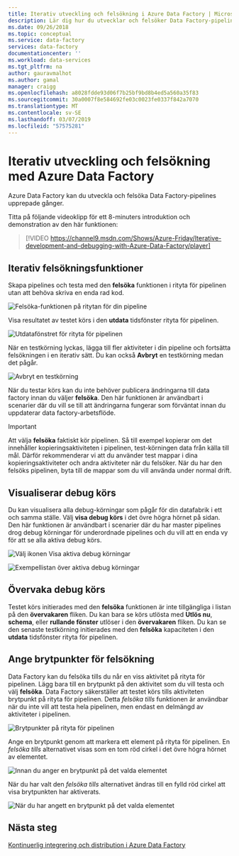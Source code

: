 ```yaml
---
title: Iterativ utveckling och felsökning i Azure Data Factory | Microsoft Docs
description: Lär dig hur du utvecklar och felsöker Data Factory-pipelines upprepade gånger i Azure-portalen.
ms.date: 09/26/2018
ms.topic: conceptual
ms.service: data-factory
services: data-factory
documentationcenter: ''
ms.workload: data-services
ms.tgt_pltfrm: na
author: gauravmalhot
ms.author: gamal
manager: craigg
ms.openlocfilehash: a8028fdde93d06f7b25bf9bd8b4ed5a560a35f83
ms.sourcegitcommit: 30a0007f8e584692fe03c0023fe0337f842a7070
ms.translationtype: MT
ms.contentlocale: sv-SE
ms.lasthandoff: 03/07/2019
ms.locfileid: "57575281"
---
```

# <a name="iterative-development-and-debugging-with-azure-data-factory"></a>Iterativ utveckling och felsökning med Azure Data Factory

Azure Data Factory kan du utveckla och felsöka Data Factory-pipelines upprepade gånger.

Titta på följande videoklipp för ett 8-minuters introduktion och demonstration av den här funktionen:

> [!VIDEO https://channel9.msdn.com/Shows/Azure-Friday/Iterative-development-and-debugging-with-Azure-Data-Factory/player]

## <a name="iterative-debugging-features"></a>Iterativ felsökningsfunktioner
Skapa pipelines och testa med den **felsöka** funktionen i rityta för pipelinen utan att behöva skriva en enda rad kod.

![Felsöka-funktionen på ritytan för din pipeline](media/iterative-development-debugging/iterative-development-image1.png)

Visa resultatet av testet körs i den **utdata** tidsfönster rityta för pipelinen.

![Utdatafönstret för rityta för pipelinen](media/iterative-development-debugging/iterative-development-image2.png)

När en testkörning lyckas, lägga till fler aktiviteter i din pipeline och fortsätta felsökningen i en iterativ sätt. Du kan också **Avbryt** en testkörning medan det pågår.

![Avbryt en testkörning](media/iterative-development-debugging/iterative-development-image3.png)

När du testar körs kan du inte behöver publicera ändringarna till data factory innan du väljer **felsöka**. Den här funktionen är användbart i scenarier där du vill se till att ändringarna fungerar som förväntat innan du uppdaterar data factory-arbetsflöde.

> [!IMPORTANT]
> Att välja **felsöka** faktiskt kör pipelinen. Så till exempel kopierar om det innehåller kopieringsaktiviteten i pipelinen, test-körningen data från källa till mål. Därför rekommenderar vi att du använder test mappar i dina kopieringsaktiviteter och andra aktiviteter när du felsöker. När du har den felsöks pipelinen, byta till de mappar som du vill använda under normal drift.

## <a name="visualizing-debug-runs"></a>Visualiserar debug körs

Du kan visualisera alla debug-körningar som pågår för din datafabrik i ett och samma ställe. Välj **visa debug körs** i det övre högra hörnet på sidan. Den här funktionen är användbart i scenarier där du har master pipelines drog debug körningar för underordnade pipelines och du vill att en enda vy för att se alla aktiva debug körs.

![Välj ikonen Visa aktiva debug körningar](media/iterative-development-debugging/view-debug-runs-image1.png)

![Exempellistan över aktiva debug körningar](media/iterative-development-debugging/view-debug-runs-image2.png)

## <a name="monitoring-debug-runs"></a>Övervaka debug körs

Testet körs initierades med den **felsöka** funktionen är inte tillgängliga i listan på den **övervakaren** fliken. Du kan bara se körs utlösta med **Utlös nu**, **schema**, eller **rullande fönster** utlöser i den **övervakaren** fliken. Du kan se den senaste testkörning initierades med den **felsöka** kapaciteten i den **utdata** tidsfönster rityta för pipelinen.

## <a name="setting-breakpoints-for-debugging"></a>Ange brytpunkter för felsökning

Data Factory kan du felsöka tills du når en viss aktivitet på rityta för pipelinen. Lägg bara till en brytpunkt på den aktivitet som du vill testa och välj **felsöka**. Data Factory säkerställer att testet körs tills aktiviteten brytpunkt på rityta för pipelinen. Detta *felsöka tills* funktionen är användbar när du inte vill att testa hela pipelinen, men endast en delmängd av aktiviteter i pipelinen.

![Brytpunkter på rityta för pipelinen](media/iterative-development-debugging/iterative-development-image4.png)

Ange en brytpunkt genom att markera ett element på rityta för pipelinen. En *felsöka tills* alternativet visas som en tom röd cirkel i det övre högra hörnet av elementet.

![Innan du anger en brytpunkt på det valda elementet](media/iterative-development-debugging/iterative-development-image5.png)

När du har valt den *felsöka tills* alternativet ändras till en fylld röd cirkel att visa brytpunkten har aktiverats.

![När du har angett en brytpunkt på det valda elementet](media/iterative-development-debugging/iterative-development-image6.png)

## <a name="next-steps"></a>Nästa steg
[Kontinuerlig integrering och distribution i Azure Data Factory](continuous-integration-deployment.md)
